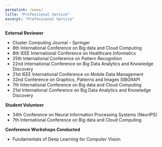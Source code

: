 ```yaml
---
permalink: /news/
title: "Professional Service"
excerpt: "Professional Service"
---
```

**External Reviewer**
* Cluster Computing Journal – Springer
* 8th International Conference on Big data and Cloud Computing
* 8th IEEE International Conference on Healthcare Informatics
* 25th International Conference on Pattern Recognition
* 22nd International Conference on Big Data Analytics and Knowledge Discovery
* 21st IEEE International Conference on Mobile Data Management
* 32nd Conference on Graphics, Patterns and Images SIBGRAPI
* 7th International Conference on Big data and Cloud Computing
* 21st International Conference on Big Data Analytics and Knowledge Discovery

**Student Volunteer**
* 34th Conference on Neural Information Processing Systems (NeurIPS)
* 7th International Conference on Big data and Cloud Computing

**Conference Workshops Conducted**
* Fundamentals of Deep Learning for Computer Vision
